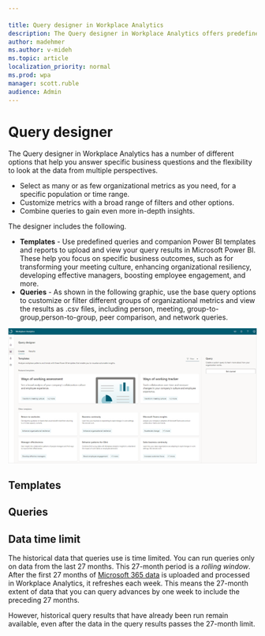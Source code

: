 ```yaml
---

title: Query designer in Workplace Analytics
description: The Query designer in Workplace Analytics offers predefined Power BI templates and other custom query options for more in-depth data analysis
author: madehmer
ms.author: v-mideh
ms.topic: article
localization_priority: normal 
ms.prod: wpa
manager: scott.ruble
audience: Admin
---
```


# Query designer

The Query designer in Workplace Analytics has a number of different options that help you answer specific business questions and the flexibility to look at the data from multiple perspectives.

* Select as many or as few organizational metrics as you need, for a specific population or time range.
* Customize metrics with a broad range of filters and other options.
* Combine queries to gain even more in-depth insights.

The designer includes the following.

* **Templates** - Use predefined queries and companion Power BI templates and reports to upload and view your query results in Microsoft Power BI. These help you focus on specific business outcomes, such as for transforming your meeting culture, enhancing organizational resiliency, developing effective managers, boosting employee engagement, and more.
* **Queries** - As shown in the following graphic, use the base query options to customize or filter different groups of organizational metrics and view the results as .csv files, including person, meeting, group-to-group,person-to-group, peer comparison, and network queries.

![Query designer landing page](../Images/WpA/Tutorials/query-designer.png)

## Templates



## Queries



## Data time limit

The historical data that queries use is time limited. You can run queries only on data from the last 27 months. This 27-month period is a _rolling window_. After the first 27 months of [Microsoft 365 data](../use/office-365-data.md) is uploaded and processed in Workplace Analytics, it refreshes each week. This means the 27-month extent of data that you can query advances by one week to include the preceding 27 months.

However, historical query results that have already been run remain available, even after the data in the query results passes the 27-month limit.
